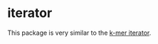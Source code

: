 # iterator

This package is very similar to the [k-mer iterator](https://github.com/shenwei356/bio/blob/master/sketches/iterator.go).
